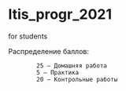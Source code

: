 # Itis_progr_2021
for students

Распределение баллов: 

            25 — Домашняя работа
            5 — Практика
            20 — Контрольные работы
